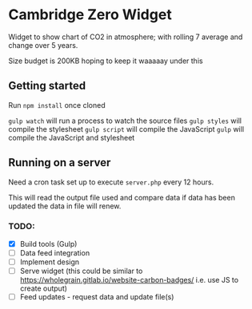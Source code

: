 Cambridge Zero Widget
===================

Widget to show chart of CO2 in atmosphere; with rolling 7 average and change over 5 years.

Size budget is 200KB hoping to keep it waaaaay under this

## Getting started
Run `npm install` once cloned

`gulp watch` will run a process to watch the source files
`gulp styles` will compile the stylesheet
`gulp script` will compile the JavaScript
`gulp` will compile the JavaScript and stylesheet

## Running on a server
Need a cron task set up to execute `server.php` every 12 hours.

This will read the output file used and compare data if data has been updated the data in file will renew.

### TODO:
- [x] Build tools (Gulp)
- [ ] Data feed integration 
- [ ] Implement design
- [ ] Serve widget (this could be similar to https://wholegrain.gitlab.io/website-carbon-badges/ i.e. use JS to create output)
- [ ] Feed updates - request data and update file(s)
